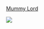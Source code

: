 [Mummy Lord](https://5e.tools/bestiary.html#mummy%20lord_mm)

![](https://5e.tools/img/MM/Mummy%20Lord.png)